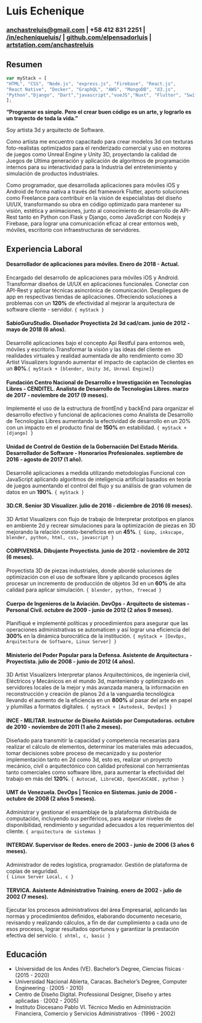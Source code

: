 # Luis Echenique 
### anchastreluis@gmail.com | +58 412 831 2251 | [/in/echeniqueluis/][1] | [github.com/elpensadorluis][2] | [artstation.com/anchastreluis][3]
## Resumen
```javascript
var myStack = [
"HTML", "CSS", "Node.js", "express.js", "Firebase", "React.js",
"React Native", "Docker", "GraphQL", "AWS", "MongoDB", "d3.js",
"Python","Django", "Dart","javascript","vueJS","Nuxt", "Flutter", "Swift", "kotlin"
];
```
**“Programar es simple. Pero el crear buen código es un arte, y lograrlo es un trayecto de toda la vida.”**

Soy artista 3d y arquitecto de Software.

Como artista me encuentro capacitado para crear modelos 3d con texturas foto-realistas optimizados para el renderizado comercial y uso en motores de juegos como Unreal Engine y Unity 3D, proyectando la calidad de Juegos de Ultima generación y aplicación de algoritmos de programación internos para su interactividad para la Industria del entretenimiento y simulación de productos industriales.

Como programador,  que desarrollada aplicaciones para móviles iOS y Android de forma nativa a través del framework Flutter, aporto soluciones como Freelance para contribuir en la visión de especialistas del diseño UI/UX, transformando su obra en código optimizado para mantener su visión, estética y animaciones, junto al conocimiento de desarrollo de API-Rest tanto en Python con Flask y Django, como JavaScript con Nodejs y Firebase, para lograr una comunicación eficaz al crear entornos web, móviles, escritorio con infraestructuras de servidores.

## Experiencia Laboral
#### Desarrollador de aplicaciones para móviles. Enero de 2018 - Actual.
Encargado del desarrollo de aplicaciones para móviles iOS y Android.
Transformar diseños de UI/UX en aplicaciones funcionales.
Conectar con API-Rest y aplicar técnicas asincrónica de comunicación.
Despliegues de app en respectivas tiendas de aplicaciones. 
Ofreciendo soluciones a problemas con un **120%** de efectividad al mejorar la arquitectura de software cliente - servidor. `{ myStack }`
#### SabioGuruStudio. Diseñador Proyectista 2d 3d cad/cam. junio de 2012 - mayo de 2018 (6 años).
Desarrollé aplicaciones bajo el concepto Api Restful para entornos web, móviles y escritorio.Transformar la visión y las ideas del cliente en realidades virtuales y realidad aumentada de alto rendimiento como 3D Artist Visualizers logrando aumentar el impacto de captación de clientes en un **80%**.`{ myStack + [blender, Unity 3d, Unreal Engine]}`
#### Fundación Centro Nacional de Desarrollo e Investigación en Tecnologías Libres - CENDITEL. Analista de Desarrollo de Tecnologías Libres. marzo de 2017 - noviembre de 2017 (9 meses).
Implementé el uso de la estructura de frontEnd y backEnd para organizar el desarrollo efectivo y funcional de aplicaciones como Analista de Desarrollo de Tecnologías Libres aumentando la efectividad de desarrollo en un 20% con un impacto en el producto final de **150%** en estabilidad. `{ myStack + [django] }`
#### Unidad de Control de Gestión de la Gobernación Del Estado Mérida. Desarrollador de Software - Honorarios Profesionales. septiembre de 2016 - agosto de 2017 (1 año).
Desarrollé aplicaciones a medida utilizando metodologías Funcional con JavaScript aplicando algoritmos de inteligencia artificial basados en teoría de juegos aumentando el control del flujo y su análisis de gran volumen de datos en un **190%**. `{ myStack }`
#### 3D.CR. Senior 3D Visualizer. julio de 2016 - diciembre de 2016 (6 meses).
3D Artist Visualizers con flujo de trabajo de Interpretar prototipos en planos en ambiente 2d y recrear simulaciones para la optimización de piezas en 3D mejorando la relación consto-beneficios en un **45%**. `{ Gimp, inkscape, blender, python, html, css, javascript }`
#### CORPIVENSA. Dibujante Proyectista. junio de 2012 - noviembre de 2012 (6 meses).
Proyectista 3D de piezas industriales, donde abordé soluciones de optimización con el uso de software libre y aplicando procesos ágiles procesar un incremento de producción de objetos 3d en un **60%** de alta calidad para aplicar simulación. `{ blender, python, freecad }`
#### Cuerpo de Ingenieros de la Aviación. DevOps - Arquitecto de sistemas - Personal Civil. octubre de 2009 - junio de 2012 (2 años 9 meses).
Planifiqué e implementé  políticas y procedimientos para asegurar que las operaciones administrativas se automaticen y así lograr una eficiencia del **300%** en la dinámica burocrática de la institución. `{ myStack + [DevOps, Arquitectura de Software, Linux Server] }`
#### Ministerio del Poder Popular para la Defensa. Asistente de Arquitectura - Proyectista. julio de 2008 - junio de 2012 (4 años).
3D Artist Visualizers Interpretar planos Arquitectónicos, de ingeniería civil, Eléctricos y Mecánicos en el mundo 3d, manteniendo y optimizando en servidores locales de la mejor y más avanzada manera, la información en reconstrucción y creación de planos 2d a la vanguardia tecnológica llevando el aumento de la eficiencia en un **800%** al pasar del arte en papel y plumillas a formatos digitales. `{ myStack + [Autodesk, DevOps] }`
#### INCE - MILITAR. Instructor de Diseño Asistido por Computadoras. octubre de 2010 - noviembre de 2011 (1 año 2 meses).
Diseñado para transmitir la capacidad y competencia necesarias para realizar el cálculo de elementos, determinar los materiales más adecuados, tomar decisiones sobre proceso de mecanizado y su posterior implementación tanto en 2d como 3d, esto es, realizar un proyecto mecánico, civil o arquitectónico con calidad profesional con herramientas tanto comerciales como software libre, para aumentar la efectividad del trabajo en más del **120%**. `{ Autocad, LibreCAD, OpenCASCADE, python }`
#### UMT de Venezuela. DevOps | Técnico en Sistemas. junio de 2006 - octubre de 2008 (2 años 5 meses).
Administrar y gestionar el ensamblaje de la plataforma distribuida de computación, incluyendo sus periféricos, para asegurar niveles de disponibilidad, rendimiento y seguridad adecuados a los requerimientos del cliente. `{ arquitectura de sistemas }`
#### INTERDAV. Supervisor de Redes. enero de 2003 - junio de 2006 (3 años 6 meses).
Administrador de redes logística, programador. Gestión de plataforma de copias de seguridad.   
`{ Linux Server Local, c }`
#### TERVICA. Asistente Administrativo Training. enero de 2002 - julio de 2002 (7 meses).
Ejecutar los procesos administrativos del área Empresarial, aplicando las normas y procedimientos definidos, elaborando documento necesario, revisando y realizando cálculos, a fin de dar cumplimiento a cada uno de esos procesos, lograr resultados oportunos y garantizar la prestación efectiva del servicio. `{ xhtml, c, basic }`
## Educación
* Universidad de los Andes (VE). Bachelor’s Degree, Ciencias físicas · (2015 - 2020)
* Universidad Nacional Abierta, Caracas. Bachelor’s Degree, Computer Engineering · (2005 - 2010)
* Centro de Diseño Digital. Professional Designer, Diseño y artes aplicadas · (2002 - 2005)
* Instituto Diocesano Pablo VI. Técnico Medio en Administración Financiera, Comercio y Servicios Administrativos · (1996 - 2002)

[1]: https://www.linkedin.com/in/echeniqueluis/
[2]: https://github.com/elpensadorluis
[3]: https://www.artstation.com/anchastreluis